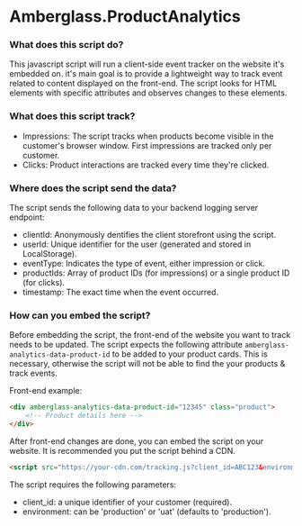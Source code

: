 
# Amberglass.ProductAnalytics

### What does this script do?

This javascript script will run a client-side event tracker on the website it's embedded on. it's main goal is to provide a lightweight way to track event related to content displayed on the front-end. The script looks for HTML elements with specific attributes and observes changes to these elements.

### What does this script track?
- Impressions: The script tracks when products become visible in the customer's browser window. First impressions are tracked only per customer.
- Clicks: Product interactions are tracked every time they're clicked.

### Where does the script send the data?
The script sends the following data to your backend logging server endpoint:
- clientId: Anonymously dentifies the client storefront using the script.
- userId: Unique identifier for the user (generated and stored in LocalStorage).
- eventType: Indicates the type of event, either impression or click.
- productIds: Array of product IDs (for impressions) or a single product ID (for clicks).
- timestamp: The exact time when the event occurred.

### How can you embed the script?
Before embedding the script, the front-end of the website you want to track needs to be updated. The script expects the following attribute `amberglass-analytics-data-product-id` to be added to your product cards. This is necessary, otherwise the script will not be able to find the your products & track events.

Front-end example:

```html
<div amberglass-analytics-data-product-id="12345" class="product">
    <!-- Product details here -->
</div>
```
 
After front-end changes are done, you can embed the script on your website. It is recommended you put the script behind a CDN.

```html
<script src="https://your-cdn.com/tracking.js?client_id=ABC123&environment=uat" defer></script>
```

The script requires the following parameters:
- client_id: a unique identifier of your customer (required).
- environment: can be 'production' or 'uat' (defaults to 'production').